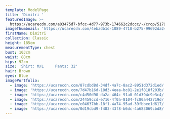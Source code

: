 ```yaml
---
template: ModelPage
title: 'Dimitri '
featuredImage: >-
  https://ucarecdn.com/a03475d7-bfcc-4d77-973b-174662c2dccc/-/crop/5179x2881/0,0/-/preview/
imageThumbnail: 'https://ucarecdn.com/4ebadb1d-1089-4718-b275-99692da24ed6/'
firstName: Dimitri
collection: Classic
height: 185cm
measurementType: chest
bust: 103cm
waist: 88cm
hips: 92cm
size: 'Shirt: M/L     Pants: 32'
hair: Brown
eyes: Blue
imagePortfolio:
  - image: 'https://ucarecdn.com/87cdbd8d-34df-4a7c-8ac2-8951d372d1ed/'
  - image: 'https://ucarecdn.com/7d47b16d-18d3-4eaa-bc81-2e1f818f203b/'
  - image: 'https://ucarecdn.com/c4d50d90-da2a-464c-91a0-01d394c9e3c4/'
  - image: 'https://ucarecdn.com/24459ccd-e716-4f0a-8104-fc80a442719d/'
  - image: 'https://ucarecdn.com/e04637bb-18f1-4a74-95ad-39fbbee1d617/'
  - image: 'https://ucarecdn.com/0d19cbd9-f483-43f8-b6dc-4a683069cbd8/'
---
```


